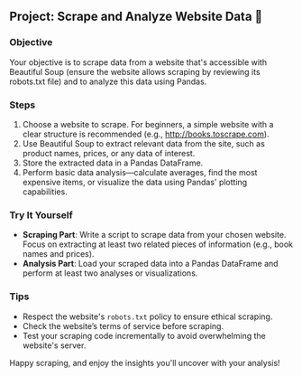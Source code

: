 ##  Project: Scrape and Analyze Website Data 🚀

### Objective

Your objective is to scrape data from a website that's accessible with Beautiful Soup (ensure the website allows scraping by reviewing its robots.txt file) and to analyze this data using Pandas.

### Steps

1. Choose a website to scrape. For beginners, a simple website with a clear structure is recommended (e.g., http://books.toscrape.com).
2. Use Beautiful Soup to extract relevant data from the site, such as product names, prices, or any data of interest.
3. Store the extracted data in a Pandas DataFrame.
4. Perform basic data analysis—calculate averages, find the most expensive items, or visualize the data using Pandas' plotting capabilities.

### Try It Yourself

- **Scraping Part**: Write a script to scrape data from your chosen website. Focus on extracting at least two related pieces of information (e.g., book names and prices).
- **Analysis Part**: Load your scraped data into a Pandas DataFrame and perform at least two analyses or visualizations.

### Tips

- Respect the website's `robots.txt` policy to ensure ethical scraping.
- Check the website’s terms of service before scraping.
- Test your scraping code incrementally to avoid overwhelming the website's server.

Happy scraping, and enjoy the insights you'll uncover with your analysis!